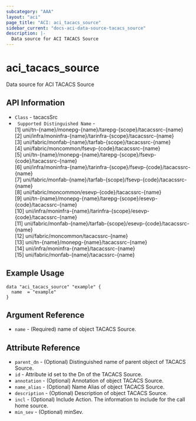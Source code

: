 ```yaml
---
subcategory: "AAA"
layout: "aci"
page_title: "ACI: aci_tacacs_source"
sidebar_current: "docs-aci-data-source-tacacs_source"
description: |-
  Data source for ACI TACACS Source
---
```


# aci_tacacs_source #

Data source for ACI TACACS Source


## API Information ##

* `Class` - tacacsSrc
* ` Supported Distinguished Name` - <br>
[1] uni/tn-{name}/monepg-{name}/tarepg-{scope}/tacacssrc-{name}<br>
[2] uni/infra/moninfra-{name}/tarinfra-{scope}/tacacssrc-{name}<br>
[3] uni/fabric/monfab-{name}/tarfab-{scope}/tacacssrc-{name}<br>
[4] uni/fabric/moncommon/fsevp-{code}/tacacssrc-{name}<br>
[5] uni/tn-{name}/monepg-{name}/tarepg-{scope}/fsevp-{code}/tacacssrc-{name}<br>
[6] uni/infra/moninfra-{name}/tarinfra-{scope}/fsevp-{code}/tacacssrc-{name}<br>
[7] uni/fabric/monfab-{name}/tarfab-{scope}/fsevp-{code}/tacacssrc-{name}<br>
[8] uni/fabric/moncommon/esevp-{code}/tacacssrc-{name}<br>
[9] uni/tn-{name}/monepg-{name}/tarepg-{scope}/esevp-{code}/tacacssrc-{name}<br>
[10] uni/infra/moninfra-{name}/tarinfra-{scope}/esevp-{code}/tacacssrc-{name}<br>
[11] uni/fabric/monfab-{name}/tarfab-{scope}/esevp-{code}/tacacssrc-{name}<br>
[12] uni/fabric/moncommon/tacacssrc-{name}<br>
[13] uni/tn-{name}/monepg-{name}/tacacssrc-{name}<br>
[14] uni/infra/moninfra-{name}/tacacssrc-{name}<br>
[15] uni/fabric/monfab-{name}/tacacssrc-{name}<br>


## Example Usage ##

```hcl
data "aci_tacacs_source" "example" {
  name  = "example"
}
```

## Argument Reference ##

* `name` - (Required) name of object TACACS Source.

## Attribute Reference ##
* `parent_dn` - (Optional) Distinguished name of parent object of TACACS Source.
* `id` - Attribute id set to the Dn of the TACACS Source.
* `annotation` - (Optional) Annotation of object TACACS Source.
* `name_alias` - (Optional) Name Alias of object TACACS Source.
* `description` - (Optional) Description of object TACACS Source.
* `incl` - (Optional) Include Action. The information to include for the call home source.
* `min_sev` - (Optional) minSev. 
